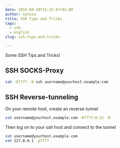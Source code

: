 ```yaml
---
date: 2015-08-18T15:15:57+02:00
author: nytoca
title: SSH Tips and Tricks
tags:
  - ssh
  - english
slug: ssh-tips-and-tricks

---
```

Some SSH Tips and Tricks!
<!--more-->

## SSH SOCKS-Proxy
```bash
ssh -D7777 -N ssh username@yourhost.example.com
```

## SSH Reverse-tunneling
On your remote host, create an reverse tunnel
```bash
ssh username@yourhost.example.com -R7777:0:22 -N
```
Then log on to your ssh host and connect to the tunnel
```bash
ssh username@yourhost.example.com
ssh 127.0.0.1 -p7777
```
